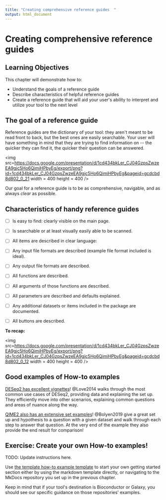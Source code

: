 ```yaml
---
title: "Creating comprehensive reference guides  "
output: html_document
---
```


# Creating comprehensive reference guides 

## Learning Objectives

This chapter will demonstrate how to:

- Understand the goals of a reference guide
- Describe characteristics of helpful reference guides
- Create a reference guide that will aid your user's ability to interpret and utilize your tool to the next level

## The goal of a reference guide

Reference guides are the dictionary of your tool: they aren't meant to be read front to back, but the best ones are easily searchable.
Your user will have something in mind that they are trying to find information on -- the quicker they can find it, the quicker their question can be answered. 

<img src=https://docs.google.com/presentation/d/1cd434bkLer_CJ04GzpsZwzeEA9gjc5Ho6QimiHPbyEg/export/png?id=1cd434bkLer_CJ04GzpsZwzeEA9gjc5Ho6QimiHPbyEg&pageid=gcdcbd8d802_0_21 width = 400 height = 400 />

Our goal for a reference guide is to be as comprehensive, navigable, and as always _clear_ as possible. 

## Characteristics of handy reference guides
  
- [ ] Is easy to find: clearly visible on the main page.
- [ ] Is searchable or at least visually easily able to be scanned.
- [ ] All items are described in clear language:
- [ ] Any input file formats are described (example file format included is ideal).
- [ ] Any output file formats are described.
  
- [ ] All functions are described.
- [ ] All arguments of those functions are described.
- [ ] All parameters are described and defaults explained.
- [ ] Any additional datasets or items included in the package are documented.
- [ ] All buttons are described.

**To recap:**

<img src=https://docs.google.com/presentation/d/1cd434bkLer_CJ04GzpsZwzeEA9gjc5Ho6QimiHPbyEg/export/png?id=1cd434bkLer_CJ04GzpsZwzeEA9gjc5Ho6QimiHPbyEg&pageid=gcdcbd8d802_0_12 width = 400 height = 400 />

## Good examples of How-to examples

[DESeq2 has excellent vignettes](http://www.bioconductor.org/packages/release/bioc/vignettes/DESeq2/inst/doc/DESeq2.html)! 
@Love2014 walks through the most common use cases of DESeq2, providing data and explaining the set up.
They efficiently move into other scenarios, explaining common questions and areas of nuance along the way. 

[QIME2 also has an extensive set examples](https://docs.qiime2.org/2021.2/tutorials/pd-mice/)!
@Bolyen2019 give a great set up and hypothesis to a question with a given dataset and walk through each step to answer that question.
At the very end of the example they also provide the end result for comparison!

## Exercise: Create your own How-to examples!

TODO: Update instructions here. 

Use [the template how-to example template](https://raw.githubusercontent.com/jhudsl/itcr-template-documentation/master/docs/how-to_examples_template.md) to start your own getting started section either by using the markdown template directly, or navigating to the MkDocs repository you set up in the previous chapter. 

Keep in mind that if your tool's destination is Bioconductor or Galaxy, you should see our specific guidance on those repositories' examples. 
